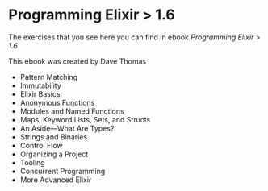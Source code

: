 # Programming Elixir > 1.6

The exercises that you see here you can find in ebook _Programming Elixir > 1.6_

This ebook was created by Dave Thomas 

* Pattern Matching
* Immutability
* Elixir Basics
* Anonymous Functions
* Modules and Named Functions
* Maps, Keyword Lists, Sets, and Structs
* An Aside—What Are Types?
* Strings and Binaries
* Control Flow
* Organizing a Project
* Tooling
* Concurrent Programming
* More Advanced Elixir
